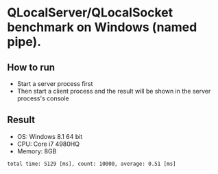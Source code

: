 # QLocalServer/QLocalSocket benchmark on Windows (named pipe).

## How to run
- Start a server process first
- Then start a client process and the result will be shown in the server process's console

## Result

- OS: Windows 8.1 64 bit
- CPU: Core i7 4980HQ
- Memory: 8GB

```
total time: 5129 [ms], count: 10000, average: 0.51 [ms]
```
